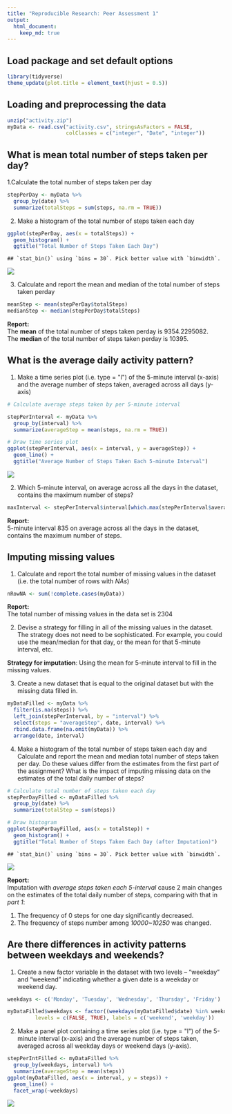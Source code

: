 ```yaml
---
title: "Reproducible Research: Peer Assessment 1"
output: 
  html_document:
    keep_md: true
---
```


## Load package and set default options

```r
library(tidyverse)
theme_update(plot.title = element_text(hjust = 0.5))
```


## Loading and preprocessing the data


```r
unzip("activity.zip")
myData <- read.csv("activity.csv", stringsAsFactors = FALSE,
                   colClasses = c("integer", "Date", "integer"))
```

## What is mean total number of steps taken per day?

1.Calculate the total number of steps taken per day


```r
stepPerDay <- myData %>% 
  group_by(date) %>% 
  summarize(totalSteps = sum(steps, na.rm = TRUE))
```

2. Make a histogram of the total number of steps taken each day


```r
ggplot(stepPerDay, aes(x = totalSteps)) +
  geom_histogram() +
  ggtitle("Total Number of Steps Taken Each Day")
```

```
## `stat_bin()` using `bins = 30`. Pick better value with `binwidth`.
```

![](PA1_template_files/figure-html/unnamed-chunk-83-1.png)<!-- -->

3. Calculate and report the mean and median of the total number of steps taken perday


```r
meanStep <- mean(stepPerDay$totalSteps)
medianStep <- median(stepPerDay$totalSteps)
```

**Report:**  
The **mean** of the total number of steps taken perday is 9354.2295082.  
The **median** of the total number of steps taken perday is 10395.

## What is the average daily activity pattern?

1. Make a time series plot (i.e. type = "l") of the 5-minute interval (x-axis) and the average number of steps taken, averaged across all days (y-axis)


```r
# Calculate average steps taken by per 5-minute interval

stepPerInterval <- myData %>% 
  group_by(interval) %>% 
  summarize(averageStep = mean(steps, na.rm = TRUE))

# Draw time series plot
ggplot(stepPerInterval, aes(x = interval, y = averageStep)) +
  geom_line() + 
  ggtitle("Average Number of Steps Taken Each 5-minute Interval")
```

![](PA1_template_files/figure-html/unnamed-chunk-85-1.png)<!-- -->

2. Which 5-minute interval, on average across all the days in the dataset, contains the maximum number of steps?


```r
maxInterval <- stepPerInterval$interval[which.max(stepPerInterval$averageStep)]
```

**Report:**  
5-minute interval 835 on average across all the days in the dataset, contains the maximum number of steps.

## Imputing missing values

1. Calculate and report the total number of missing values in the dataset (i.e. the total number of rows with _NAs_)


```r
nRowNA <- sum(!complete.cases(myData))
```

**Report:**  
The total number of missing values in the data set is 2304

2. Devise a strategy for filling in all of the missing values in the dataset. The strategy does not need to be sophisticated. For example, you could use the mean/median for that day, or the mean for that 5-minute interval, etc.

**Strategy for imputation**: Using the mean for 5-minute interval to fill in the missing values.

3. Create a new dataset that is equal to the original dataset but with the missing data filled in.

```r
myDataFilled <- myData %>% 
  filter(is.na(steps)) %>% 
  left_join(stepPerInterval, by = "interval") %>% 
  select(steps = "averageStep", date, interval) %>% 
  rbind.data.frame(na.omit(myData)) %>% 
  arrange(date, interval)
```

4. Make a histogram of the total number of steps taken each day and Calculate and report the mean and median total number of steps taken per day. Do these values differ from the estimates from the first part of the assignment? What is the impact of imputing missing data on the estimates of the total daily number of steps?


```r
# Calculate total number of steps taken each day
stepPerDayFilled <- myDataFilled %>% 
  group_by(date) %>% 
  summarize(totalStep = sum(steps))

# Draw histogram
ggplot(stepPerDayFilled, aes(x = totalStep)) +
  geom_histogram() +
  ggtitle("Total Number of Steps Taken Each Day (after Imputation)")
```

```
## `stat_bin()` using `bins = 30`. Pick better value with `binwidth`.
```

![](PA1_template_files/figure-html/unnamed-chunk-89-1.png)<!-- -->

**Report:**  
Imputation with _average steps taken each 5-interval_ cause 2 main changes on the estimates of the total daily number of steps, comparing with that in _part 1_:

1. The frequency of 0 steps for one day significantly decreased.
2. The frequency of steps number among _10000~10250_ was changed.

## Are there differences in activity patterns between weekdays and weekends?

1. Create a new factor variable in the dataset with two levels – “weekday” and “weekend” indicating whether a given date is a weekday or weekend day.


```r
weekdays <- c('Monday', 'Tuesday', 'Wednesday', 'Thursday', 'Friday')

myDataFilled$weekdays <- factor((weekdays(myDataFilled$date) %in% weekdays), 
         levels = c(FALSE, TRUE), labels = c('weekend', 'weekday'))
```

2. Make a panel plot containing a time series plot (i.e. type = "l") of the 5-minute interval (x-axis) and the average number of steps taken, averaged across all weekday days or weekend days (y-axis). 


```r
stepPerIntFilled <- myDataFilled %>% 
  group_by(weekdays, interval) %>% 
  summarize(averageStep = mean(steps))
ggplot(myDataFilled, aes(x = interval, y = steps)) +
  geom_line() + 
  facet_wrap(~weekdays)
```

![](PA1_template_files/figure-html/unnamed-chunk-91-1.png)<!-- -->

